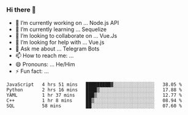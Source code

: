 ### Hi there 👋

- 🔭 I’m currently working on ... Node.js API
- 🌱 I’m currently learning ... Sequelize
- 👯 I’m looking to collaborate on ... Vue.Js
- 🤔 I’m looking for help with ... Vue.js
- 💬 Ask me about ... Telegram Bots 
- 📫 How to reach me: ... 
- 😄 Pronouns: ... He/Him
- ⚡ Fun fact: ... 


<!--START_SECTION:waka-->
```text
JavaScript   4 hrs 51 mins   █████████▓░░░░░░░░░░░░░░░   38.05 % 
Python       2 hrs 16 mins   ████▒░░░░░░░░░░░░░░░░░░░░   17.88 % 
YAML         1 hr 37 mins    ███▒░░░░░░░░░░░░░░░░░░░░░   12.77 % 
C++          1 hr 8 mins     ██▒░░░░░░░░░░░░░░░░░░░░░░   08.94 % 
SQL          58 mins         ██░░░░░░░░░░░░░░░░░░░░░░░   07.60 % 
```
<!--END_SECTION:waka-->

<!--
**therealstein/therealstein** is a ✨ _special_ ✨ repository because its `README.md` (this file) appears on your GitHub profile.

Here are some ideas to get you started:

- 🔭 I’m currently working on ...
- 🌱 I’m currently learning ...
- 👯 I’m looking to collaborate on ...
- 🤔 I’m looking for help with ...
- 💬 Ask me about ...
- 📫 How to reach me: ...
- 😄 Pronouns: ...
- ⚡ Fun fact: ...
-->
